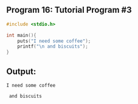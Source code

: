 ## Program 16: Tutorial Program #3
```c
#include <stdio.h>

int main(){
    puts("I need some coffee");
    printf("\n and biscuits");
}
```
## Output:
```
I need some coffee

 and biscuits
 ```
